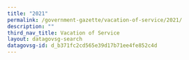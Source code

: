 ```yaml
---
title: "2021"
permalink: /government-gazette/vacation-of-service/2021/
description: ""
third_nav_title: Vacation of Service
layout: datagovsg-search
datagovsg-id: d_b371fc2cd565e39d17b71ee4fe852c4d
---
```

